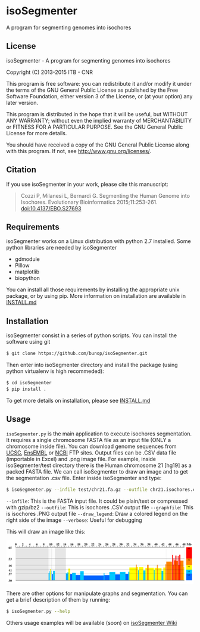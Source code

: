 
isoSegmenter
==============

A program for segmenting genomes into isochores

## License

isoSegmenter - A program for segmenting genomes into isochores

Copyright (C) 2013-2015 ITB - CNR

This program is free software: you can redistribute it and/or modify
it under the terms of the GNU General Public License as published by
the Free Software Foundation, either version 3 of the License, or
(at your option) any later version.

This program is distributed in the hope that it will be useful,
but WITHOUT ANY WARRANTY; without even the implied warranty of
MERCHANTABILITY or FITNESS FOR A PARTICULAR PURPOSE.  See the
GNU General Public License for more details.

You should have received a copy of the GNU General Public License
along with this program.  If not, see <http://www.gnu.org/licenses/>.

## Citation

If you use isoSegmenter in your work, please cite this manuscript:

> Cozzi P, Milanesi L, Bernardi G. Segmenting the Human Genome into Isochores. Evolutionary Bioinformatics 2015;11:253-261. [doi:10.4137/EBO.S27693](http://www.la-press.com/segmenting-the-human-genome-into-isochores-article-a5225)

## Requirements

isoSegmenter works on a Linux distribution with python 2.7 installed. Some python
libraries are needed by isoSegmenter

* gdmodule
* Pillow
* matplotlib
* biopython

You can install all those requirements by installing the appropriate unix package, or
by using pip. More information on installation are available in [INSTALL.md](https://github.com/bunop/isoSegmenter/blob/master/INSTALL.md#install-dependencies-via-package-manager)

## Installation

isoSegmenter consist in a series of python scripts. You can install the software using git

```bash
$ git clone https://github.com/bunop/isoSegmenter.git
```

Then enter into isoSegmenter directory and install the package (using python virtualenv
  is high recommeded):

```bash
$ cd isoSegmenter
$ pip install .
```

To get more details on installation, please see [INSTALL.md](https://github.com/bunop/isoSegmenter/blob/master/INSTALL.md#how-to-install-isosegmenter)

## Usage

`isoSegmenter.py` is the main application to execute isochores segmentation. It requires a single chromosome FASTA file as an input file (ONLY a chromosome inside file). You can download genome sequences from [UCSC](http://hgdownload.soe.ucsc.edu/downloads.html), [EnsEMBL](http://www.ensembl.org/info/data/ftp/index.html) or [NCBI](ftp://ftp.ncbi.nlm.nih.gov/genomes/) FTP sites. Output files can be .CSV data file (importable in Excel) and .png image file. For example, inside isoSegmenter/test directory there is the Human chromosome 21 [hg19] as a packed FASTA file. We can call isoSegmenter to draw an image and to get the segmentation .csv file. Enter inside isoSegmenter and type:

```bash
$ isoSegmenter.py --infile test/chr21.fa.gz --outfile chr21.isochores.csv --graphfile chr21.isochores.png --draw_legend --verbose
```

`--infile`: This is the FASTA input file. It could be plain/text or compressed with gzip/bz2
`--outfile`: This is isochores .CSV output file
`--graphfile`: This is isochores .PNG output file
`--draw_legend`: Draw a colored legend on the right side of the image
`--verbose`: Useful for debugging

This will draw an image like this:

![chr21.isochores](images/chr21.isochores.png)

There are other options for manipulate graphs and segmentation. You can get a brief description of them by running:

```bash
$ isoSegmenter.py --help
```

Others usage examples will be available (soon) on [isoSegmenter Wiki](https://github.com/bunop/isoSegmenter/wiki#isosegmenter-wiki)
